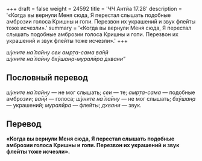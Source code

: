 +++
draft = false
weight = 24592
title = 'ЧЧ Антйа 17.28'
description = '«Когда вы вернули Меня сюда, Я перестал слышать подобные амброзии голоса Кришны и гопи. Перезвон их украшений и звук флейты тоже исчезли».'
summary = '«Когда вы вернули Меня сюда, Я перестал слышать подобные амброзии голоса Кришны и гопи. Перезвон их украшений и звук флейты тоже исчезли».'
+++

_ш́уните на̄ па̄ину сеи амр̣та-сама ва̄н̣ӣ  
ш́уните на̄ па̄ину бхӯшан̣а-муралӣра дхвани”_

## Пословный перевод

_ш́уните_ _на̄_ _па̄ину_ — не мог слышать; _сеи_ — те; _амр̣та_\-_сама_ — подобные амброзии; _ва̄н̣ӣ_ — голоса; _ш́уните_ _на̄_ _па̄ину_ — не мог слышать; _бхӯшан̣а_ — украшений; _муралӣра_ — флейты; _дхвани_ — звук.

## Перевод

**«Когда вы вернули Меня сюда, Я перестал слышать подобные амброзии голоса Кришны и гопи. Перезвон их украшений и звук флейты тоже исчезли».**
